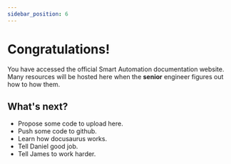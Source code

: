 ```yaml
---
sidebar_position: 6
---
```


# Congratulations!

You have accessed the official Smart Automation documentation website. Many resources will be hosted here when the **senior** engineer figures out how to how them.

## What's next?

- Propose some code to upload here.
- Push some code to github.
- Learn how docusaurus works.
- Tell Daniel good job.
- Tell James to work harder.
